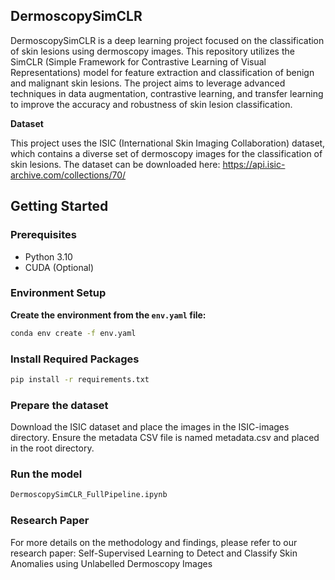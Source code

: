 ## DermoscopySimCLR

DermoscopySimCLR is a deep learning project focused on the classification of skin lesions using dermoscopy images. This repository utilizes the SimCLR (Simple Framework for Contrastive Learning of Visual Representations) model for feature extraction and classification of benign and malignant skin lesions. The project aims to leverage advanced techniques in data augmentation, contrastive learning, and transfer learning to improve the accuracy and robustness of skin lesion classification.

**Dataset**

This project uses the ISIC (International Skin Imaging Collaboration) dataset, which contains a diverse set of dermoscopy images for the classification of skin lesions. The dataset can be downloaded here: https://api.isic-archive.com/collections/70/

## Getting Started

### Prerequisites
- Python 3.10
- CUDA (Optional)

### Environment Setup
**Create the environment from the `env.yaml` file:**

   ```bash
   conda env create -f env.yaml
```

### Install Required Packages
```bash
pip install -r requirements.txt
```

### Prepare the dataset

Download the ISIC dataset and place the images in the ISIC-images directory.
Ensure the metadata CSV file is named metadata.csv and placed in the root directory.

### Run the model
   ```bash
DermoscopySimCLR_FullPipeline.ipynb
```

### Research Paper
For more details on the methodology and findings, please refer to our research paper: Self-Supervised Learning to Detect and Classify Skin Anomalies using Unlabelled Dermoscopy Images
